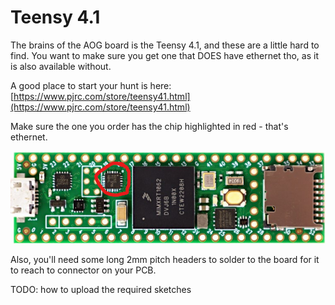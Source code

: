 # Teensy 4.1

The brains of the AOG board is the Teensy 4.1, and these are a little hard to find. You want to make sure you get one that DOES have ethernet tho, as it is also available without.

A good place to start your hunt is here: [https://www.pjrc.com/store/teensy41.html](https://www.pjrc.com/store/teensy41.html)

Make sure the one you order has the chip highlighted in red - that's ethernet.

![](<../../.gitbook/assets/image (8) (1).png>)

Also, you'll need some long 2mm pitch headers to solder to the board for it to reach to connector on your PCB.

TODO: how to upload the required sketches
